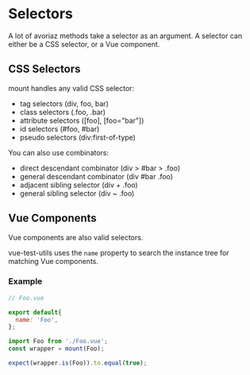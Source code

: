 # Selectors

A lot of avoriaz methods take a selector as an argument. A selector can either be a CSS selector, or a Vue component.

## CSS Selectors

mount handles any valid CSS selector:

- tag selectors (div, foo, bar)
- class selectors (.foo, .bar)
- attribute selectors ([foo], [foo="bar"])
- id selectors (#foo, #bar)
- pseudo selectors (div:first-of-type)

You can also use combinators:

- direct descendant combinator (div > #bar > .foo)
- general descendant combinator (div #bar .foo)
- adjacent sibling selector (div + .foo)
- general sibling selector (div ~ .foo)

## Vue Components

Vue components are also valid selectors.

vue-test-utils uses the `name` property to search the instance tree for matching Vue components.

### Example

```js
// Foo.vue

export default{
  name: 'Foo',
};
```

```js
import Foo from './Foo.vue';
const wrapper = mount(Foo);

expect(wrapper.is(Foo)).to.equal(true);
```
